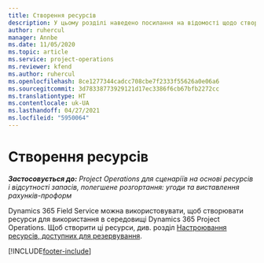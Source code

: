```yaml
---
title: Створення ресурсів
description: У цьому розділі наведено посилання на відомості щодо створення доступних для резервування ресурсів.
author: ruhercul
manager: Annbe
ms.date: 11/05/2020
ms.topic: article
ms.service: project-operations
ms.reviewer: kfend
ms.author: ruhercul
ms.openlocfilehash: 8ce1277344cadcc708cbe7f2333f55626a0e06a6
ms.sourcegitcommit: 3d78338773929121d17ec3386f6cb67bfb2272cc
ms.translationtype: HT
ms.contentlocale: uk-UA
ms.lasthandoff: 04/27/2021
ms.locfileid: "5950064"
---
```

# <a name="create-resources"></a>Створення ресурсів

_**Застосовується до:** Project Operations для сценаріїв на основі ресурсів і відсутності запасів, полегшене розгортання: угоди та виставлення рахунків-проформ_

Dynamics 365 Field Service можна використовувати, щоб створювати ресурси для використання в середовищі Dynamics 365 Project Operations. Щоб створити ці ресурси, див. розділ [Настроювання ресурсів, доступних для резервування](/dynamics365/field-service/set-up-bookable-resources).


[!INCLUDE[footer-include](../includes/footer-banner.md)]